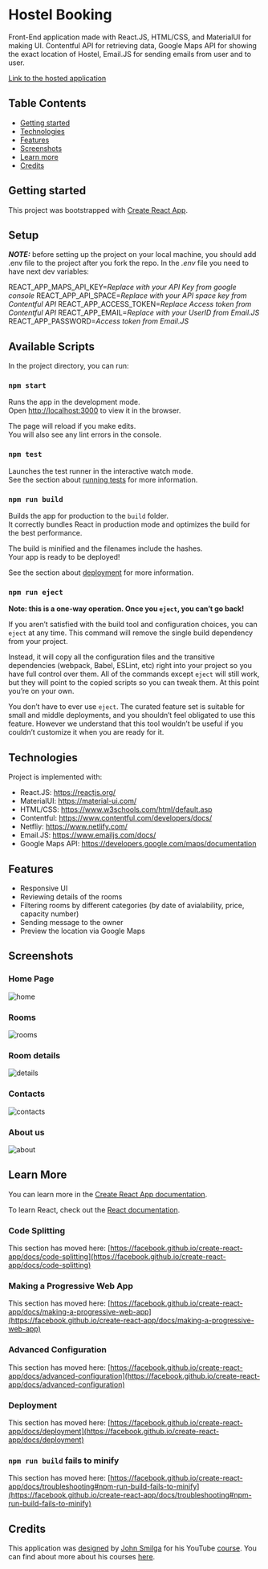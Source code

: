 # Hostel Booking

Front-End application made with React.JS, HTML/CSS, and MaterialUI for making UI. Contentful API for retrieving data, Google Maps API for showing the exact location of Hostel, Email.JS for sending emails from user and to user.

[Link to the hosted application](https://bist-hostel.netlify.app/)

## Table Contents

* [Getting started](#getting-started)
* [Technologies](#technologies)
* [Features](#features)
* [Screenshots](#screenshots)
* [Learn more](#learn-more)
* [Credits](#credits)

## Getting started

This project was bootstrapped with [Create React App](https://github.com/facebook/create-react-app).

## Setup

**_NOTE:_** before setting up the project on your local machine, you should add .env file to the project after you fork the repo. In the _.env_ file you need to have next dev variables:

REACT_APP_MAPS_API_KEY=_Replace with your API Key from google console_
REACT_APP_API_SPACE=_Replace with your API space key from Contentful API_
REACT_APP_ACCESS_TOKEN=_Replace Access token from Contentful API_
REACT_APP_EMAIL=_Replace with your UserID from Email.JS_
REACT_APP_PASSWORD=_Access token from Email.JS_

## Available Scripts

In the project directory, you can run:

### `npm start`

Runs the app in the development mode.\
Open [http://localhost:3000](http://localhost:3000) to view it in the browser.

The page will reload if you make edits.\
You will also see any lint errors in the console.

### `npm test`

Launches the test runner in the interactive watch mode.\
See the section about [running tests](https://facebook.github.io/create-react-app/docs/running-tests) for more information.

### `npm run build`

Builds the app for production to the `build` folder.\
It correctly bundles React in production mode and optimizes the build for the best performance.

The build is minified and the filenames include the hashes.\
Your app is ready to be deployed!

See the section about [deployment](https://facebook.github.io/create-react-app/docs/deployment) for more information.

### `npm run eject`

**Note: this is a one-way operation. Once you `eject`, you can’t go back!**

If you aren’t satisfied with the build tool and configuration choices, you can `eject` at any time. This command will remove the single build dependency from your project.

Instead, it will copy all the configuration files and the transitive dependencies (webpack, Babel, ESLint, etc) right into your project so you have full control over them. All of the commands except `eject` will still work, but they will point to the copied scripts so you can tweak them. At this point you’re on your own.

You don’t have to ever use `eject`. The curated feature set is suitable for small and middle deployments, and you shouldn’t feel obligated to use this feature. However we understand that this tool wouldn’t be useful if you couldn’t customize it when you are ready for it.

## Technologies

Project is implemented with:
* React.JS: https://reactjs.org/
* MaterialUI: https://material-ui.com/
* HTML/CSS: https://www.w3schools.com/html/default.asp
* Contentful: https://www.contentful.com/developers/docs/
* Netfliy: https://www.netlify.com/
* Email.JS: https://www.emailjs.com/docs/
* Google Maps API: https://developers.google.com/maps/documentation

## Features

* Responsive UI
* Reviewing details of the rooms
* Filtering rooms by different categories (by date of avialability, price, capacity number)
* Sending message to the owner
* Preview the location via Google Maps

## Screenshots

### Home Page
![home](https://user-images.githubusercontent.com/49793609/105846538-97d9a880-5fdc-11eb-9f97-ddb0a68b86f1.png)

### Rooms
![rooms](https://user-images.githubusercontent.com/49793609/105846515-9314f480-5fdc-11eb-9df7-6add60bb9621.png)

### Room details
![details](https://user-images.githubusercontent.com/49793609/105846499-8e504080-5fdc-11eb-9864-416ae68b0610.png)

### Contacts
![contacts](https://user-images.githubusercontent.com/49793609/105846486-8bede680-5fdc-11eb-98e8-c69b12eb6ee1.png)

### About us
![about](https://user-images.githubusercontent.com/49793609/105846553-9f994d00-5fdc-11eb-9a16-59d72ba71994.png)

## Learn More

You can learn more in the [Create React App documentation](https://facebook.github.io/create-react-app/docs/getting-started).

To learn React, check out the [React documentation](https://reactjs.org/).

### Code Splitting

This section has moved here: [https://facebook.github.io/create-react-app/docs/code-splitting](https://facebook.github.io/create-react-app/docs/code-splitting)

### Making a Progressive Web App

This section has moved here: [https://facebook.github.io/create-react-app/docs/making-a-progressive-web-app](https://facebook.github.io/create-react-app/docs/making-a-progressive-web-app)

### Advanced Configuration

This section has moved here: [https://facebook.github.io/create-react-app/docs/advanced-configuration](https://facebook.github.io/create-react-app/docs/advanced-configuration)

### Deployment

This section has moved here: [https://facebook.github.io/create-react-app/docs/deployment](https://facebook.github.io/create-react-app/docs/deployment)

### `npm run build` fails to minify

This section has moved here: [https://facebook.github.io/create-react-app/docs/troubleshooting#npm-run-build-fails-to-minify](https://facebook.github.io/create-react-app/docs/troubleshooting#npm-run-build-fails-to-minify)

## Credits
This application was [designed](https://github.com/john-smilga/react-beach-resort-project) by [John Smilga](https://github.com/john-smilga) for his YouTube [course](https://www.youtube.com/watch?v=l0JbuMVXaTs&t=2959s). You can find about more about his courses [here](https://www.johnsmilga.com/).

